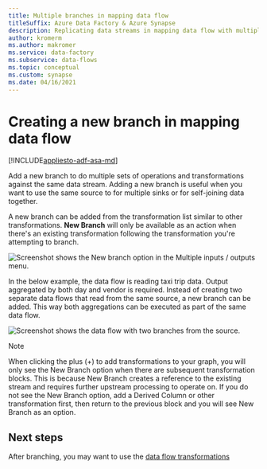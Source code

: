 ```yaml
---
title: Multiple branches in mapping data flow
titleSuffix: Azure Data Factory & Azure Synapse
description: Replicating data streams in mapping data flow with multiple branches
author: kromerm
ms.author: makromer
ms.service: data-factory
ms.subservice: data-flows
ms.topic: conceptual
ms.custom: synapse
ms.date: 04/16/2021
---
```


# Creating a new branch in mapping data flow

[!INCLUDE[appliesto-adf-asa-md](includes/appliesto-adf-asa-md.md)]

Add a new branch to do multiple sets of operations and transformations against the same data stream. Adding a new branch is useful when you want to use the same source to for multiple sinks or for self-joining data together.

A new branch can be added from the transformation list similar to other transformations. **New Branch** will only be available as an action when there's an existing transformation following the transformation you're attempting to branch.

![Screenshot shows the New branch option in the Multiple inputs / outputs menu.](media/data-flow/new-branch2.png "Adding a new branch")

In the below example, the data flow is reading taxi trip data. Output aggregated by both day and vendor is required. Instead of creating two separate data flows that read from the same source, a new branch can be added. This way both aggregations can be executed as part of the same data flow. 

![Screenshot shows the data flow with two branches from the source.](media/data-flow/new-branch.png "Adding a new branch")

> [!NOTE]
> When clicking the plus (+) to add transformations to your graph, you will only see the New Branch option when there are subsequent transformation blocks. This is because New Branch creates a reference to the existing stream and requires further upstream processing to operate on. If you do not see the New Branch option, add a Derived Column or other transformation first, then return to the previous block and you will see New Branch as an option.

## Next steps

After branching, you may want to use the [data flow transformations](data-flow-transformation-overview.md)
